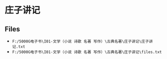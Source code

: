# 庄子讲记

## Files

- `F:/5000G电子书\I01-文学（小说 诗歌 名著 写作）\古典名著\庄子讲记\庄子讲记.txt`
- `F:/5000G电子书\I01-文学（小说 诗歌 名著 写作）\古典名著\庄子讲记\files.txt`
